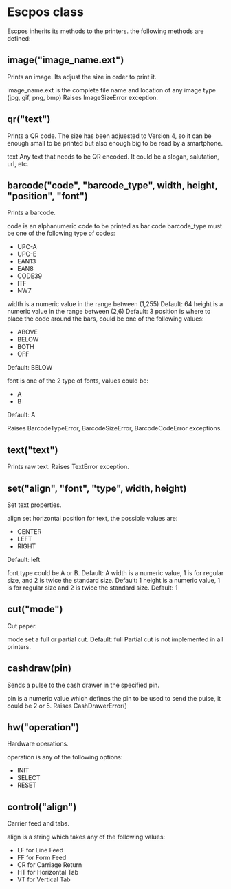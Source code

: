 # Escpos class
Escpos inherits its methods to the printers. the following methods are defined:

## image("image_name.ext")

Prints an image. Its adjust the size in order to print it.

image_name.ext is the complete file name and location of any image type (jpg, gif, png, bmp)
Raises ImageSizeError exception.

## qr("text")

Prints a QR code. The size has been adjuested to Version 4, so it can be enough small to be printed but also enough big to be read by a smartphone.

text Any text that needs to be QR encoded. It could be a slogan, salutation, url, etc.

## barcode("code", "barcode_type", width, height, "position", "font")

Prints a barcode.

code is an alphanumeric code to be printed as bar code
barcode_type must be one of the following type of codes:

+ UPC-A
+ UPC-E
+ EAN13
+ EAN8
+ CODE39
+ ITF
+ NW7

width is a numeric value in the range between (1,255) Default: 64
height is a numeric value in the range between (2,6) Default: 3
position is where to place the code around the bars, could be one of the following values:

+ ABOVE
+ BELOW
+ BOTH
+ OFF

Default: BELOW

font is one of the 2 type of fonts, values could be:

+ A
+ B

Default: A

Raises BarcodeTypeError, BarcodeSizeError, BarcodeCodeError exceptions.

## text("text")

Prints raw text. Raises TextError exception.

## set("align", "font", "type", width, height)

Set text properties.

align set horizontal position for text, the possible values are:

+ CENTER
+ LEFT
+ RIGHT

Default: left

font type could be A or B. Default: A
width is a numeric value, 1 is for regular size, and 2 is twice the standard size. Default: 1
height is a numeric value, 1 is for regular size and 2 is twice the standard size. Default: 1

## cut("mode")

Cut paper.

mode set a full or partial cut. Default: full
Partial cut is not implemented in all printers.

## cashdraw(pin)

Sends a pulse to the cash drawer in the specified pin.

pin is a numeric value which defines the pin to be used to send the pulse, it could be 2 or 5.
Raises CashDrawerError()

## hw("operation")

Hardware operations.

operation is any of the following options:

+ INIT
+ SELECT
+ RESET

## control("align")

Carrier feed and tabs.

align is a string which takes any of the following values:

+ LF for Line Feed
+ FF for Form Feed
+ CR for Carriage Return
+ HT for Horizontal Tab
+ VT for Vertical Tab
